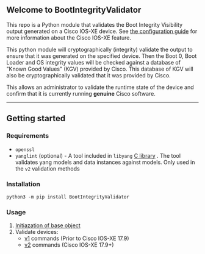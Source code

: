 ## Welcome to BootIntegrityValidator

This repo is a Python module that validates the Boot Integrity Visibility output generated on a Cisco IOS-XE device. See [the configuration guide](http://www.cisco.com/c/en/us/td/docs/switches/lan/catalyst3650/software/release/16-3/configuration_guide/b_163_consolidated_3650_cg/b_163_consolidated_3650_cg_chapter_01110010.pdf) for more information about the Cisco IOS-XE feature.

This python module will cryptographically (integrity) validate the output to ensure that it was generated on the specified device. Then the Boot 0, Boot Loader and OS integrity values will be checked against a database of "Known Good Values" (KGV) provided by Cisco. This database of KGV will also be cryptographically validated that it was provided by Cisco.

This allows an administrator to validate the runtime state of the device and confirm that it is currently running **genuine** Cisco software.

---

## Getting started

### Requirements

- `openssl`
- `yanglint` (optional) - A tool included in `libyang` [C library](https://github.com/CESNET/libyang) . The tool validates yang models and data instances against models. Only used in the `v2` validation methods

### Installation

```
python3 -m pip install BootIntegrityValidator
```

### Usage

1. [Initiazation of base object](./base/)
2. Validate devices:
   - [v1](./biv_v1) commands (Prior to Cisco IOS-XE 17.9)
   - [v2](./biv_v2) commands (Cisco IOS-XE 17.9+)
